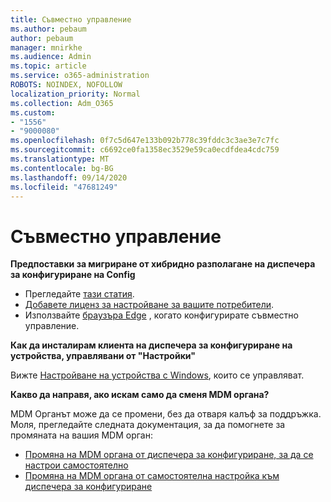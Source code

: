 ```yaml
---
title: Съвместно управление
ms.author: pebaum
author: pebaum
manager: mnirkhe
ms.audience: Admin
ms.topic: article
ms.service: o365-administration
ROBOTS: NOINDEX, NOFOLLOW
localization_priority: Normal
ms.collection: Adm_O365
ms.custom:
- "1556"
- "9000080"
ms.openlocfilehash: 0f7c5d647e133b092b778c39fddc3c3ae3e7c7fc
ms.sourcegitcommit: c6692ce0fa1358ec3529e59ca0ecdfdea4cdc759
ms.translationtype: MT
ms.contentlocale: bg-BG
ms.lasthandoff: 09/14/2020
ms.locfileid: "47681249"
---
```

# <a name="co-management"></a>Съвместно управление

**Предпоставки за мигриране от хибридно разполагане на диспечера за конфигуриране на Config**

- Прегледайте [тази статия](https://docs.microsoft.com/configmgr/mdm/deploy-use/migrate-hybridmdm-to-intunesa).
- [Добавете лиценз за настройване за вашите потребители](https://docs.microsoft.com/intune/licenses-assign).
- Използвайте [браузъра Edge](https://www.microsoft.com/windows/microsoft-edge) , когато конфигурирате съвместно управление.

**Как да инсталирам клиента на диспечера за конфигуриране на устройства, управлявани от "Настройки"**

Вижте [Настройване на устройства с Windows](https://docs.microsoft.com/configmgr/core/clients/deploy/deploy-clients-to-windows-computers#bkmk_mdm), които се управляват.

**Какво да направя, ако искам само да сменя MDM органа?**

MDM Органът може да се промени, без да отваря калъф за поддръжка. Моля, прегледайте следната документация, за да помогнете за промяната на вашия MDM орган:

- [Промяна на MDM органа от диспечера за конфигуриране, за да се настрои самостоятелно](https://docs.microsoft.com/configmgr/mdm/deploy-use/migrate-change-mdm-authority)
- [Промяна на MDM органа от самостоятелна настройка към диспечера за конфигуриране](https://docs.microsoft.com/configmgr/mdm/deploy-use/change-mdm-authority)
